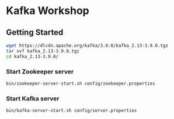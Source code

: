 # Kafka Workshop

## Getting Started

```bash
wget https://dlcdn.apache.org/kafka/3.9.0/kafka_2.13-3.9.0.tgz
tar xvf kafka_2.13-3.9.0.tgz
cd kafka_2.13-3.9.0/
```

### Start Zookeeper server

```bash
bin/zookeeper-server-start.sh config/zookeeper.properties
```

### Start Kafka server

```bash
bin/kafka-server-start.sh config/server.properties
```